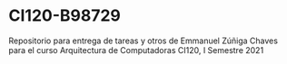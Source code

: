 # CI120-B98729
Repositorio para entrega de tareas y otros de Emmanuel Zúñiga Chaves para el curso Arquitectura de Computadoras CI120, I Semestre 2021
